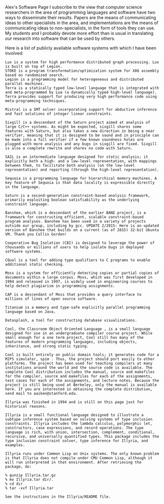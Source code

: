 
Alex's Software Page
I subscribe to the view that computer science researchers in the area of programming languages and software have two ways to disseminate their results. Papers are the means of communicating ideas to other specialists in the area, and implementations are the means of communicating ideas to non-specialists, in the form of tools they can use. My students and I probably devote more effort than is usual in translating our research into software that can be used by others.

Here is a list of publicly available software systems with which I have been involved:

    Lux is a system for high performance distributed graph processing. Lux is built on top of Legion.
    STOKE is a program transformation/optimization system for X86 assembly based on randomized search.
    Legion is a programming model for heterogeneous and distributed parallel machines.
    Terra is a statically typed low-level language that is integrated with and meta-programmed by Lua (a dynamically typed high-level language). Terra provides support for producing very high performance code using meta-programming techniques.

    Mistral is a SMT solver incorporating support for abductive inference and fast solutions of integer linear constraints.

    Sixgill is a descendant of the Saturn project aimed at analysis of large C/C++ systems. As might be expected, sixgill shares some features with Saturn, but also takes a new direction in being a near verifier, meaning that it is designed to be sound and in principle can be made into a full verifier if a few known soundness holes are plugged with more analysis and any bugs in sixgill are fixed. Sixgill is also a complete rewrite and shares no code with Saturn.

    SAIL is an intermediate language designed for static analysis; it explicitly both a high- and a low-level representation, with mappings between them, to facilitate both analysis (on the low-level representation) and reporting (through the high-level representation).

    Sequoia is a programming language for hierarchical memory machines. A key feature of Sequoia is that data locality is expressible directly in the language.

    Saturn is a second-generation constraint-based analysis framework, primarily exploiting boolean satisfiability as the underlying constraint language.

    Banshee, which is a descendant of the earlier BANE project, is a framework for constructing efficient, scalable constraint-based program analyses. Banshee has been used in a variety of projects outside our group, including by gcc. UPDATE 2/2015: Here is an updated version of Banshee that builds on a current (as of 2015) 32-bit Ubuntu VM. Thank you Collin Gordon!

    Cooperative Bug Isolation (CBI) is designed to leverage the power of thousands or millions of users to help isolate bugs in deployed software systems.

    CQual is a tool for adding type qualifiers to C programs to enable additional static checking.

    Moss is a system for efficiently detecting copies or partial copies of documents within a large corpus. Moss, which was first developed in 1994 and released in 1997, is widely used in engineering courses to help detect plagiarism in programming assignments.

    CAP is a descendant of Moss that provides a query interface to millions of lines of open source software.

    Titanium is a memory and type-safe explicitly parallel programming language based on Java.

    Datasplash, a tool for constructing database visualizations.

    Cool, the Classroom Object Oriented Language , is a small language designed for use in an undergraduate compiler course project. While small enough for a one term project, Cool still has many of the features of modern programming languages, including objects, inheritance, and strong static typing.

    Cool is built entirely on public domain tools; it generates code for a MIPS simulator, spim . Thus, the project should port easily to other platforms. The project has been used for teaching compilers at many institutions around the world and the source code is available. The complete Cool distribution includes the manual, source and makefiles for the compiler, source and makefiles for each of the assignments, test cases for each of the assignments, and lecture notes. Because the project is still being used at Berkeley, only the manual is available here. If you are interested in obtaining the complete distribution, send mail to aaiken@stanford.edu.

    Illyria was finished in 1994 and is still on this page just for historical reasons.

    Illyria is a small functional language designed to illustrate a subtype inference system based on solving systems of type inclusion constraints. Illyria includes the lambda calculus, polymorphic let, constructors, case expressions, and record operations. The type language is rich, with union, intersection, complement, conditional, recursive, and universally quantified types. This package includes the type inclusion constraint solver, type inference for Illyria, and examples.

    Illyria runs under Common Lisp on Unix systems. The only known problem is that Illyria does not compile under CMU Common Lisp, although it will run interpreted in that environment. After retrieving the package, do:

    % gunzip Illyria.tar.gz
    % mv Illyria.tar dir/.
    % cd dir
    % tar -xvf Illyria.tar

    See the instructions in the Illyria/README file.
